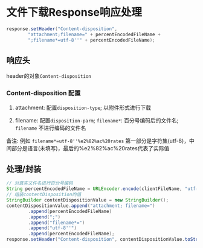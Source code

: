 # 文件下载Response响应处理

```java
response.setHeader("Content-disposition",
        "attachment;filename=" + percentEncodedFileName +
        ";filename*=utf-8''" + percentEncodedFileName);
```

## 响应头

header的对象`Content-disposition`

### Content-disposition 配置

1. attachment: 配置`disposition-type`; 以附件形式进行下载

2. filename: 配置`disposition-parm`; `filename*`: 百分号编码后的文件名; `filename` 不进行编码的文件名

备注: 例如 `filename*=utf-8''%e2%82%ac%20rates` 第一部分是字符集(utf-8)，中间部分是语言(未填写)，最后的%e2%82%ac%20rates代表了实际值

## 处理/封装

```java
// 对真实文件名进行百分号编码
String percentEncodedFileName = URLEncoder.encode(clientFileName, "utf-8").replaceAll("\\+", "%20");
// 组装contentDisposition的值
StringBuilder contentDispositionValue = new StringBuilder();
contentDispositionValue.append("attachment; filename=")
        .append(percentEncodedFileName)
        .append(";")
        .append("filename*=")
        .append("utf-8''")
        .append(percentEncodedFileName);
response.setHeader("Content-disposition", contentDispositionValue.toString());
```
